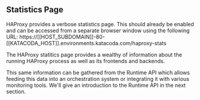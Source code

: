 ## Statistics Page
HAProxy provides a verbose statistics page.  This should already be enabled and can be accessed from a separate browser window using the following URL:
https://[[HOST_SUBDOMAIN]]-80-[[KATACODA_HOST]].environments.katacoda.com/haproxy-stats

The HAProxy statitics page provides a wealthy of information about the running HAProxy process as well as its frontends and backends.

This same information can be gathered from the Runtime API which allows feeding this data into an orchestration system or integrating it with various monitoring tools.  We'll give an introduction to the Runtime API in the next section.
